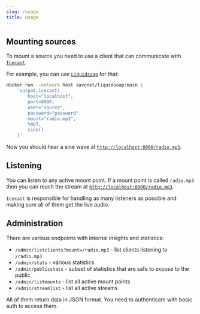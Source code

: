 ```yaml
---
slug: /usage
title: Usage
---
```


## Mounting sources

To mount a source you need to use a client that can communicate with [`Icecast`](https://icecast.org).

For example, you can use [`Liquidsoap`](https://www.liquidsoap.info) for that:

```sh
docker run --network host savonet/liquidsoap:main \
    'output.icecast(
        host="localhost",
        port=8000,
        user="source",
        password="password",
        mount="radio.mp3",
        %mp3,
        sine()
    )'
```

Now you should hear a sine wave at
[`http://localhost:8000/radio.mp3`](http://localhost:8000/radio.mp3).

## Listening

You can listen to any active mount point.
If a mount point is called `radio.mp3`
then you can reach the stream at
[`http://localhost:8000/radio.mp3`](http://localhost:8000/radio.mp3).

`Icecast` is responsible for handling as many listeners as possible
and making sure all of them get the live audio.

## Administration

There are various endpoints with internal insights and statistics:

- `/admin/listclients?mount=/radio.mp3` - list clients listening to `/radio.mp3`
- `/admin/stats` - various statistics
- `/admin/publicstats` - subset of statistics that are safe to expose to the public
- `/admin/listmounts` - list all active mount points
- `/admin/streamlist` - list all active streams

All of them return data in JSON format.
You need to authenticate with basic auth to access them.
